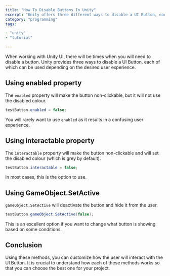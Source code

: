 ```yaml
---
title: "How To Disable Buttons In Unity"
excerpt: "Unity offers three different ways to disable a UI Button, each of which can be used depending on the desired outcome."
category: "programming"
tags:

- "unity"
- "tutorial"

---
```


When working with Unity UI, there will be times when you will need to disable a button. Unity provides three ways to disable a UI Button, each of which can be used depending on the desired user experience.

## Using enabled property

The `enabled` property will make the button non-clickable, but it will not use the disabled colour.

```csharp
testButton.enabled = false;
```

You will rarely want to use `enabled` as it results in a confusing user experience.

## Using interactable property

The `interactable` property will make the button non-clickable and will set the disabled colour (which is grey by default).

```csharp
testButton.interactable = false;
```

In most cases, this is the option to use.

## Using GameObject.SetActive

`gameObject.SetActive` will deactivate the button and hide it from the user.

```csharp
testButton.gameObject.SetActive(false);
```

This is an excellent option if you want to change what button is showing based on some conditions.

## Conclusion

Using these methods, you can customize how the user will interact with the UI Button. It is crucial to understand how each of these methods works so that you can choose the best one for your project.
